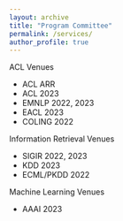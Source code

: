 ```yaml
---
layout: archive
title: "Program Committee"
permalink: /services/
author_profile: true
---
```


ACL Venues
- ACL ARR
- ACL 2023
- EMNLP 2022, 2023
- EACL 2023
- COLING 2022

Information Retrieval Venues
- SIGIR 2022, 2023
- KDD 2023
- ECML/PKDD 2022

Machine Learning Venues
- AAAI 2023